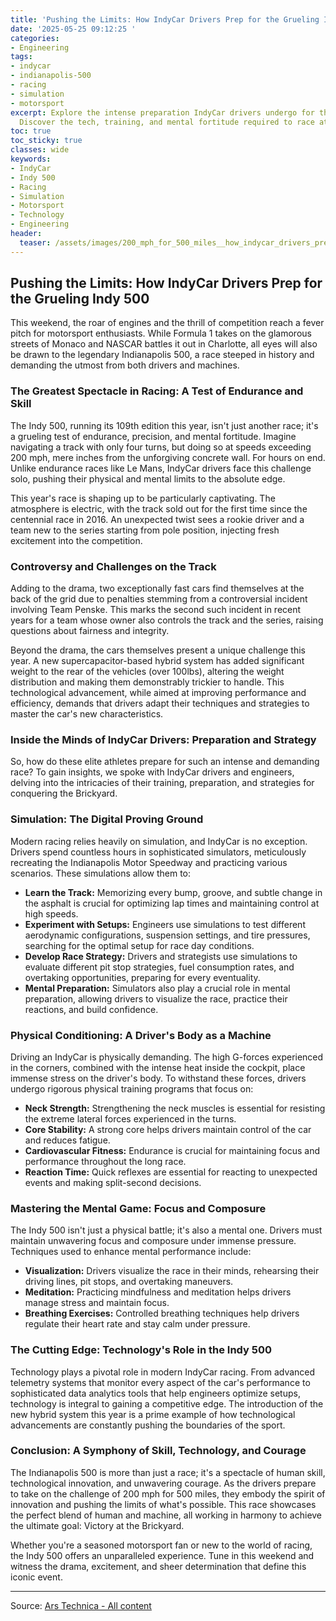 ```yaml
---
title: 'Pushing the Limits: How IndyCar Drivers Prep for the Grueling Indy 500'
date: '2025-05-25 09:12:25 '
categories:
- Engineering
tags:
- indycar
- indianapolis-500
- racing
- simulation
- motorsport
excerpt: Explore the intense preparation IndyCar drivers undergo for the Indy 500.
  Discover the tech, training, and mental fortitude required to race at 200 mph.
toc: true
toc_sticky: true
classes: wide
keywords:
- IndyCar
- Indy 500
- Racing
- Simulation
- Motorsport
- Technology
- Engineering
header:
  teaser: /assets/images/200_mph_for_500_miles__how_indycar_drivers_prepare_20250525091224.jpg
---
```


## Pushing the Limits: How IndyCar Drivers Prep for the Grueling Indy 500

This weekend, the roar of engines and the thrill of competition reach a fever pitch for motorsport enthusiasts. While Formula 1 takes on the glamorous streets of Monaco and NASCAR battles it out in Charlotte, all eyes will also be drawn to the legendary Indianapolis 500, a race steeped in history and demanding the utmost from both drivers and machines.

### The Greatest Spectacle in Racing: A Test of Endurance and Skill

The Indy 500, running its 109th edition this year, isn't just another race; it's a grueling test of endurance, precision, and mental fortitude. Imagine navigating a track with only four turns, but doing so at speeds exceeding 200 mph, mere inches from the unforgiving concrete wall. For hours on end. Unlike endurance races like Le Mans, IndyCar drivers face this challenge solo, pushing their physical and mental limits to the absolute edge.

This year's race is shaping up to be particularly captivating. The atmosphere is electric, with the track sold out for the first time since the centennial race in 2016. An unexpected twist sees a rookie driver and a team new to the series starting from pole position, injecting fresh excitement into the competition.

### Controversy and Challenges on the Track

Adding to the drama, two exceptionally fast cars find themselves at the back of the grid due to penalties stemming from a controversial incident involving Team Penske. This marks the second such incident in recent years for a team whose owner also controls the track and the series, raising questions about fairness and integrity.

Beyond the drama, the cars themselves present a unique challenge this year. A new supercapacitor-based hybrid system has added significant weight to the rear of the vehicles (over 100lbs), altering the weight distribution and making them demonstrably trickier to handle. This technological advancement, while aimed at improving performance and efficiency, demands that drivers adapt their techniques and strategies to master the car's new characteristics.

### Inside the Minds of IndyCar Drivers: Preparation and Strategy

So, how do these elite athletes prepare for such an intense and demanding race? To gain insights, we spoke with IndyCar drivers and engineers, delving into the intricacies of their training, preparation, and strategies for conquering the Brickyard.

### Simulation: The Digital Proving Ground

Modern racing relies heavily on simulation, and IndyCar is no exception. Drivers spend countless hours in sophisticated simulators, meticulously recreating the Indianapolis Motor Speedway and practicing various scenarios. These simulations allow them to:

*   **Learn the Track:** Memorizing every bump, groove, and subtle change in the asphalt is crucial for optimizing lap times and maintaining control at high speeds.
*   **Experiment with Setups:** Engineers use simulations to test different aerodynamic configurations, suspension settings, and tire pressures, searching for the optimal setup for race day conditions.
*   **Develop Race Strategy:** Drivers and strategists use simulations to evaluate different pit stop strategies, fuel consumption rates, and overtaking opportunities, preparing for every eventuality.
*   **Mental Preparation:** Simulators also play a crucial role in mental preparation, allowing drivers to visualize the race, practice their reactions, and build confidence.

### Physical Conditioning: A Driver's Body as a Machine

Driving an IndyCar is physically demanding. The high G-forces experienced in the corners, combined with the intense heat inside the cockpit, place immense stress on the driver's body. To withstand these forces, drivers undergo rigorous physical training programs that focus on:

*   **Neck Strength:** Strengthening the neck muscles is essential for resisting the extreme lateral forces experienced in the turns.
*   **Core Stability:** A strong core helps drivers maintain control of the car and reduces fatigue.
*   **Cardiovascular Fitness:** Endurance is crucial for maintaining focus and performance throughout the long race.
*   **Reaction Time:** Quick reflexes are essential for reacting to unexpected events and making split-second decisions.

### Mastering the Mental Game: Focus and Composure

The Indy 500 isn't just a physical battle; it's also a mental one. Drivers must maintain unwavering focus and composure under immense pressure. Techniques used to enhance mental performance include:

*   **Visualization:** Drivers visualize the race in their minds, rehearsing their driving lines, pit stops, and overtaking maneuvers.
*   **Meditation:** Practicing mindfulness and meditation helps drivers manage stress and maintain focus.
*   **Breathing Exercises:** Controlled breathing techniques help drivers regulate their heart rate and stay calm under pressure.

### The Cutting Edge: Technology's Role in the Indy 500

Technology plays a pivotal role in modern IndyCar racing. From advanced telemetry systems that monitor every aspect of the car's performance to sophisticated data analytics tools that help engineers optimize setups, technology is integral to gaining a competitive edge. The introduction of the new hybrid system this year is a prime example of how technological advancements are constantly pushing the boundaries of the sport.

### Conclusion: A Symphony of Skill, Technology, and Courage

The Indianapolis 500 is more than just a race; it's a spectacle of human skill, technological innovation, and unwavering courage. As the drivers prepare to take on the challenge of 200 mph for 500 miles, they embody the spirit of innovation and pushing the limits of what's possible. This race showcases the perfect blend of human and machine, all working in harmony to achieve the ultimate goal: Victory at the Brickyard.

Whether you're a seasoned motorsport fan or new to the world of racing, the Indy 500 offers an unparalleled experience. Tune in this weekend and witness the drama, excitement, and sheer determination that define this iconic event.


---

Source: [Ars Technica - All content](https://arstechnica.com/features/2025/05/how-to-try-to-win-the-indianapolis-500/)